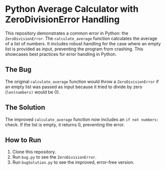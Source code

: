 # Python Average Calculator with ZeroDivisionError Handling

This repository demonstrates a common error in Python: the `ZeroDivisionError`. The `calculate_average` function calculates the average of a list of numbers.  It includes robust handling for the case where an empty list is provided as input, preventing the program from crashing.  This showcases best practices for error handling in Python.

## The Bug

The original `calculate_average` function would throw a `ZeroDivisionError` if an empty list was passed as input because it tried to divide by zero (`len(numbers)` would be 0). 

## The Solution

The improved `calculate_average` function now includes an `if not numbers:` check. If the list is empty, it returns 0, preventing the error.

## How to Run

1. Clone this repository.
2. Run `bug.py` to see the `ZeroDivisionError`. 
3. Run `bugSolution.py` to see the improved, error-free version.
